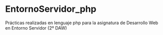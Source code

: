# EntornoServidor_php

Prácticas realizadas en lenguaje php para la asignatura de Desarrollo Web en Entorno Servidor (2º DAW)